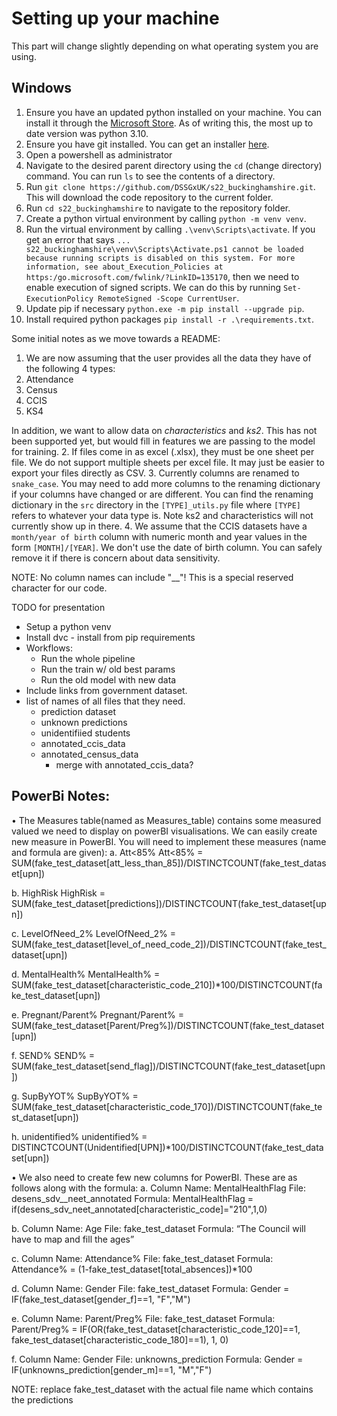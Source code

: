 # Setting up your machine

This part will change slightly depending on what operating system you are using.

## Windows

1. Ensure you have an updated python installed on your machine. You can install it through the [Microsoft Store](https://www.microsoft.com/store/productId/9PJPW5LDXLZ5). As of writing this, the most up to date version was python 3.10.
2. Ensure you have git installed. You can get an installer [here](https://git-scm.com/download/win).
3. Open a powershell as administrator
4. Navigate to the desired parent directory using the `cd` (change directory) command. You can run `ls` to see the contents of a directory.
5. Run `git clone https://github.com/DSSGxUK/s22_buckinghamshire.git`. This will download the code repository to the current folder.
6. Run `cd s22_buckinghamshire` to navigate to the repository folder.
7. Create a python virtual environment by calling `python -m venv venv`. 
8. Run the virtual environment by calling `.\venv\Scripts\activate`. If you get an error that says ```... s22_buckinghamshire\venv\Scripts\Activate.ps1 cannot be loaded because running scripts is disabled on this system. For more information, see about_Execution_Policies at https:/go.microsoft.com/fwlink/?LinkID=135170```, then we need to enable execution of signed scripts. We can do this by running `Set-ExecutionPolicy RemoteSigned -Scope CurrentUser`.
9. Update pip if necessary `python.exe -m pip install --upgrade pip`.
10. Install required python packages `pip install -r .\requirements.txt`.

Some initial notes as we move towards a README:
1. We are now assuming that the user provides all the data they have of the following 4 types:
  1. Attendance
  2. Census
  3. CCIS
  4. KS4
  
  In addition, we want to allow data on *characteristics* and *ks2*. This has not been supported yet,
  but would fill in features we are passing to the model for training.
2. If files come in as excel (.xlsx), they must be one sheet per file. We do not support multiple sheets per
excel file. It may just be easier to export your files directly as CSV.
3. Currently columns are renamed to `snake_case`. You may need to add more columns to the renaming dictionary if
your columns have changed or are different. You can find the renaming dictionary in the `src` directory in
the `[TYPE]_utils.py` file where `[TYPE]` refers to whatever your data type is. Note ks2 and characteristics
will not currently show up in there.
4. We assume that the CCIS datasets have a `month/year of birth` column with numeric month and year values in the form
`[MONTH]/[YEAR]`. We don't use the date of birth column. You can safely remove it if there is concern about data sensitivity.

NOTE: No column names can include "__"! This is a special reserved character for our code.

TODO for presentation
- Setup a python venv
- Install dvc - install from pip requirements
- Workflows:
  - Run the whole pipeline 
  - Run the train w/ old best params
  - Run the old model with new data
- Include links from government dataset.
- list of names of all files that they need.
  - prediction dataset
  - unknown predictions
  - unidentifiied students
  - annotated_ccis_data
  - annotated_census_data
    - merge with annotated_ccis_data?
    
    
## PowerBi Notes:
•	The Measures table(named as Measures_table) contains some measured valued we need to display on powerBI visualisations. We can easily create new measure in PowerBI. You will need to implement these measures (name and formula are given):
a.	Att<85% 
Att<85% = SUM(fake_test_dataset[att_less_than_85])/DISTINCTCOUNT(fake_test_dataset[upn])

b.	HighRisk
HighRisk = SUM(fake_test_dataset[predictions])/DISTINCTCOUNT(fake_test_dataset[upn])

c.	LevelOfNeed_2%
LevelOfNeed_2% = SUM(fake_test_dataset[level_of_need_code_2])/DISTINCTCOUNT(fake_test_dataset[upn])

d.	MentalHealth%
MentalHealth% = SUM(fake_test_dataset[characteristic_code_210])*100/DISTINCTCOUNT(fake_test_dataset[upn])

e.	Pregnant/Parent%
Pregnant/Parent% = SUM(fake_test_dataset[Parent/Preg%])/DISTINCTCOUNT(fake_test_dataset[upn])

f.	SEND%
SEND% = SUM(fake_test_dataset[send_flag])/DISTINCTCOUNT(fake_test_dataset[upn])

g.	SupByYOT%
SupByYOT% = SUM(fake_test_dataset[characteristic_code_170])/DISTINCTCOUNT(fake_test_dataset[upn])

h.	unidentified%
unidentified% = DISTINCTCOUNT(Unidentified[UPN])*100/DISTINCTCOUNT(fake_test_dataset[upn])



•	We also need to create few new columns for PowerBI. These are as follows along with the formula:
a.	Column Name: MentalHealthFlag
File: desens_sdv__neet_annotated
Formula: MentalHealthFlag = if(desens_sdv_neet_annotated[characteristic_code]="210",1,0)

b.	Column Name: Age
File: fake_test_dataset
Formula: “The Council will have to map and fill the ages”

c.	Column Name: Attendance%
File: fake_test_dataset
Formula: Attendance% = (1-fake_test_dataset[total_absences])*100

d.	Column Name: Gender
File: fake_test_dataset
Formula: Gender = IF(fake_test_dataset[gender_f]==1, "F","M")

e.	Column Name: Parent/Preg%
File: fake_test_dataset
Formula: Parent/Preg% = IF(OR(fake_test_dataset[characteristic_code_120]==1, fake_test_dataset[characteristic_code_180]==1), 1, 0)

f.	Column Name: Gender
File: unknowns_prediction
Formula: Gender = IF(unknowns_prediction[gender_m]==1, "M","F")




NOTE: replace fake_test_dataset with the actual file name which contains the predictions

